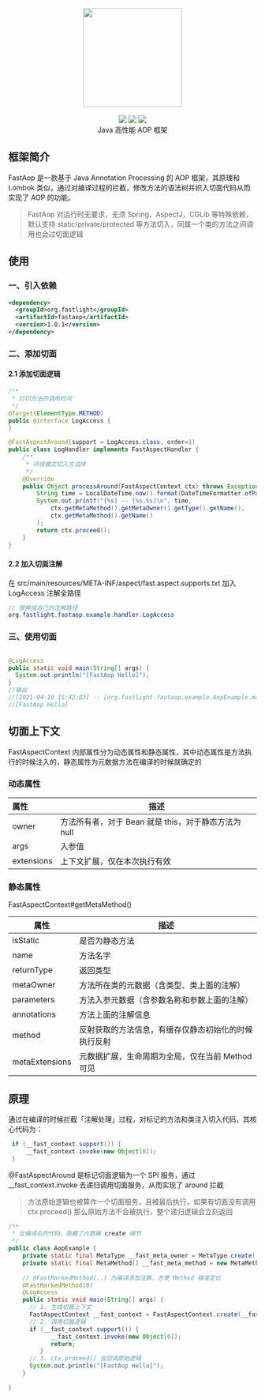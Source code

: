 <div align=center>
<img width="200px;" src="http://pan.sudoyc.com:7878/apps/files_sharing/publicpreview/zsW4eHSPx9DKt8P?x=3710&y=1192&a=true&file=logo.png&scalingup=0"/>
</div>

<br/>

<div align=center>
<img src="https://img.shields.io/badge/licenes-MIT-brightgreen.svg"/>
<img src="https://img.shields.io/badge/jdk-1.8-brightgreen.svg"/>
<img src="https://img.shields.io/badge/release-master-brightgreen.svg"/>
</div>

<div align=center>
Java 高性能 AOP 框架
</div>

## 框架简介

FastAop 是一款基于 Java Annotation Processing 的 AOP 框架，其原理和 Lombok 类似，通过对编译过程的拦截，修改方法的语法树并织入切面代码从而实现了 AOP 的功能。

> FastAop 对运行时无要求，无须 Spring，AspectJ，CGLib 等特殊依赖，默认支持 static/private/protected 等方法切入，同属一个类的方法之间调用也会过切面逻辑

## 使用

### 一、引入依赖

```xml
<dependency>
  <groupId>org.fastlight</groupId>
  <artifactId>fastaop</artifactId>
  <version>1.0.1</version>
</dependency>
```
### 二、添加切面
#### 2.1 添加切面逻辑
```java
/**
 * 打印方法的调用时间
 */
@Target(ElementType.METHOD)
public @interface LogAccess {
}

@FastAspectAround(support = LogAccess.class, order=1)
public class LogHandler implements FastAspectHandler {
    /**
     * 环绕模式切入方法体
     */
    @Override
    public Object processAround(FastAspectContext ctx) throws Exception {
        String time = LocalDateTime.now().format(DateTimeFormatter.ofPattern("yyyy-MM-dd HH:mm:ss"));
        System.out.printf("[%s] -- [%s.%s]\n", time,
            ctx.getMetaMethod().getMetaOwner().getType().getName(),
            ctx.getMetaMethod().getName()
        );
        return ctx.proceed();
    }
}
```
#### 2.2 加入切面注解
在 src/main/resources/META-INF/aspect/fast.aspect.supports.txt 加入 LogAccess 注解全路径

```java
// 替换成自己的注解路径
org.fastlight.fastaop.example.handler.LogAccess
```

### 三、使用切面

```java

@LogAccess
public static void main(String[] args) {
  System.out.println("[FastAop Hello]");
}
//输出
//[2021-04-10 15:42:03] -- [org.fastlight.fastaop.example.AopExample.main]
//[FastAop Hello]  
```

## 切面上下文

FastAspectContext 内部属性分为动态属性和静态属性，其中动态属性是方法执行的时候注入的，静态属性为元数据方法在编译的时候就确定的

### 动态属性

| 属性       | 描述                                                         |
| :--------- | ------------------------------------------------------------ |
| owner      | 方法所有者，对于 Bean 就是 this，对于静态方法为 null         |
| args       | 入参值                                                       |
| extensions | 上下文扩展，仅在本次执行有效 |

### 静态属性

FastAspectContext#getMetaMethod()

| 属性           | 描述                                                 |
| -------------- | ---------------------------------------------------- |
| isStatic       | 是否为静态方法                                       |
| name           | 方法名字                                             |
| returnType     | 返回类型                                             |
| metaOwner      | 方法所在类的元数据（含类型、类上面的注解）           |
| parameters     | 方法入参元数据（含参数名称和参数上面的注解）         |
| annotations    | 方法上面的注解信息                                   |
| method         | 反射获取的方法信息，有缓存仅静态初始化的时候执行反射 |
| metaExtensions | 元数据扩展，生命周期为全局，仅在当前 Method 可见     |

## 原理

通过在编译的时候拦截「注解处理」过程，对标记的方法和类注入切入代码，其核心代码为：

```java
 if (__fast_context.support()) {
     __fast_context.invoke(new Object[0]);
 }
```

@FastAspectAround 是标记切面逻辑为一个 SPI 服务，通过 __fast_context.invoke 去递归调用切面服务，从而实现了 around 拦截

> 方法原始逻辑也被算作一个切面服务，且被最后执行，如果有切面没有调用 ctx.proceed() 那么原始方法不会被执行，整个递归逻辑会立刻返回

```java
/**
 * 反编译后的代码，隐藏了元数据 create 细节
 */
public class AopExample {
    private static final MetaType __fast_meta_owner = MetaType.create(...);
    private static final MetaMethod[] __fast_meta_method = new MetaMethod[]{...};
  
    // @FastMarkedMethod(..) 为编译添加注解，方便 Method 精准定位
    @FastMarkedMethod(0)
    @LogAccess
    public static void main(String[] args) {
      // 1. 生成切面上下文 
      FastAspectContext __fast_context = FastAspectContext.create(__fast_meta_method[0], (Object)null, new Object[]{args});
      // 2. 调用切面逻辑 
      if (__fast_context.support()) {
            __fast_context.invoke(new Object[0]);
            return;
         }
      // 3. ctx.proceed() 会回调原始逻辑
      System.out.println("[FastAop Hello]");
    }

}

```

